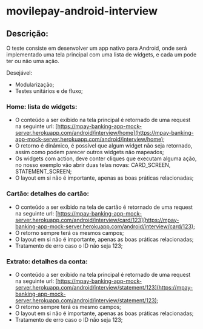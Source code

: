 # movilepay-android-interview

## Descrição:

O teste consiste em desenvolver um app nativo para Android, onde será implementado uma tela principal com uma lista de widgets, e cada um pode ter ou não uma ação.

Desejável:

- Modularização;
- Testes unitários e de fluxo;

### Home: lista de widgets:

- O conteúdo a ser exibido na tela principal é retornado de uma request na seguinte url: [https://mpay-banking-app-mock-server.herokuapp.com/android/interview/home](https://mpay-banking-app-mock-server.herokuapp.com/android/interview/home);
- O retorno é dinâmico, é possível que algum widget não seja retornado, assim como podem parecer outros widgets não mapeados;
- Os widgets com action, deve conter cliques que executam alguma ação, no nosso exemplo vão abrir duas telas novas: CARD_SCREEN, STATEMENT_SCREEN;
- O layout em si não é importante, apenas as boas práticas relacionadas;

### Cartão: detalhes do cartão:

- O conteúdo a ser exibido na tela de cartão é retornado de uma request na seguinte url: [https://mpay-banking-app-mock-server.herokuapp.com/android/interview/card/123](https://mpay-banking-app-mock-server.herokuapp.com/android/interview/card/123);
- O retorno sempre terá os mesmos campos;
- O layout em si não é importante, apenas as boas práticas relacionadas;
- Tratamento de erro caso o ID não seja 123;

### Extrato: detalhes da conta:

- O conteúdo a ser exibido na tela principal é retornado de uma request na seguinte url: [https://mpay-banking-app-mock-server.herokuapp.com/android/interview/statement/123](https://mpay-banking-app-mock-server.herokuapp.com/android/interview/statement/123);
- O retorno sempre terá os mesmo campos;
- O layout em si não é importante, apenas as boas práticas relacionadas;
- Tratamento de erro caso o ID não seja 123;
